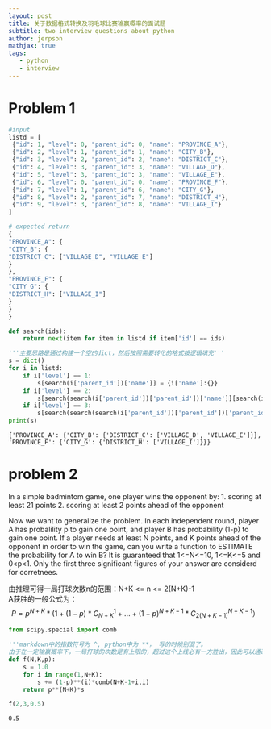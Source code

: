 ```yaml
---
layout: post
title: 关于数据格式转换及羽毛球比赛输赢概率的面试题
subtitle: two interview questions about python
author: jerpson
mathjax: true
tags:
   - python
   - interview
---
```


# Problem 1


```python
#input
listd = [
 {"id": 1, "level": 0, "parent_id": 0, "name": "PROVINCE_A"},
 {"id": 2, "level": 1, "parent_id": 1, "name": "CITY_B"},
 {"id": 3, "level": 2, "parent_id": 2, "name": "DISTRICT_C"},
 {"id": 4, "level": 3, "parent_id": 3, "name": "VILLAGE_D"},
 {"id": 5, "level": 3, "parent_id": 3, "name": "VILLAGE_E"},
 {"id": 6, "level": 0, "parent_id": 0, "name": "PROVINCE_F"},
 {"id": 7, "level": 1, "parent_id": 6, "name": "CITY_G"},
 {"id": 8, "level": 2, "parent_id": 7, "name": "DISTRICT_H"},
 {"id": 9, "level": 3, "parent_id": 8, "name": "VILLAGE_I"}
]
```


```python
# expected return
{
"PROVINCE_A": {
"CITY_B": {
"DISTRICT_C": ["VILLAGE_D", "VILLAGE_E"]
}
},
"PROVINCE_F": {
"CITY_G": {
"DISTRICT_H": ["VILLAGE_I"]
}
}
}
```


```python
def search(ids):
    return next(item for item in listd if item['id'] == ids)
```


```python
'''主要思路是通过构建一个空的dict，然后按照需要转化的格式按逻辑填充'''
s = dict()
for i in listd:
    if i['level'] == 1:
        s[search(i['parent_id'])['name']] = {i['name']:{}}
    if i['level'] == 2:
        s[search(search(i['parent_id'])['parent_id'])['name']][search(i['parent_id'])['name']] = {i['name']:[]}
    if i['level'] == 3:
        s[search(search(search(i['parent_id'])['parent_id'])['parent_id'])['name']][search(search(i['parent_id'])['parent_id'])['name']][search(i['parent_id'])['name']].append(i['name'])    
print(s)
```

    {'PROVINCE_A': {'CITY_B': {'DISTRICT_C': ['VILLAGE_D', 'VILLAGE_E']}}, 'PROVINCE_F': {'CITY_G': {'DISTRICT_H': ['VILLAGE_I']}}}


# problem 2

In a simple badmintom game, one player wins the opponent by:
    1. scoring at least 21 points
    2. scoring at least 2 points ahead of the opponent

Now we want to generalize the problem. In each independent round, player A has probalility p to gain one point, and player B has probability (1-p) to gain one point. If a player needs at least N points, and K points ahead of the opponent in order to win the game, can you write a function to ESTIMATE the probability for A to win B? It is guaranteed that 1<=N<=10, 1<=K<=5 and 0<p<1. Only the first three significant figures of your answer are considerd for corretnees.

由推理可得一局打球次数n的范围：N+K <= n <= 2(N+K)-1  
A获胜的一般公式为：
$$
P = p^{N+K}*(1+(1-p)*C_{N+K}^1+...+(1-p)^{N+K-1}*C_{2(N+K-1)}^{N+K-1}）
$$



```python
from scipy.special import comb
```


```python
'''markdown中的指数符号为 ^, python中为 **， 写的时候别混了。
由于在一定输赢概率下，一局打球的次数是有上限的，超过这个上线必有一方胜出，因此可以通过次数的范围计算每个次数条件下一方赢的概率'''
def f(N,K,p):   
    s = 1.0
    for i in range(1,N+K):
        s += (1-p)**(i)*comb(N+K-1+i,i)
    return p**(N+K)*s
```


```python
f(2,3,0.5)
```


    0.5


